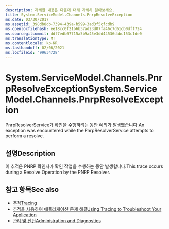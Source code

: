 ```yaml
---
description: 자세한 내용은 다음에 대해 자세히 알아보세요.
title: System.ServiceModel.Channels.PnrpResolveException
ms.date: 03/30/2017
ms.assetid: 398db8db-7394-439a-b599-3ad3f5cfcdb9
ms.openlocfilehash: ee18cc0f21b6b37ad23d07fa46c7d61cb0dff724
ms.sourcegitcommit: ddf7edb67715a5b9a45e3dd44536dabc153c1de0
ms.translationtype: MT
ms.contentlocale: ko-KR
ms.lasthandoff: 02/06/2021
ms.locfileid: "99634728"
---
```

# <a name="systemservicemodelchannelspnrpresolveexception"></a><span data-ttu-id="9d81e-103">System.ServiceModel.Channels.PnrpResolveException</span><span class="sxs-lookup"><span data-stu-id="9d81e-103">System.ServiceModel.Channels.PnrpResolveException</span></span>

<span data-ttu-id="9d81e-104">PnrpResolverService가 확인을 수행하려는 동안 예외가 발생했습니다.</span><span class="sxs-lookup"><span data-stu-id="9d81e-104">An exception was encountered while the PnrpResolverService attempts to perform a resolve.</span></span>  
  
## <a name="description"></a><span data-ttu-id="9d81e-105">설명</span><span class="sxs-lookup"><span data-stu-id="9d81e-105">Description</span></span>  

 <span data-ttu-id="9d81e-106">이 추적은 PNRP 확인자가 확인 작업을 수행하는 동안 발생합니다.</span><span class="sxs-lookup"><span data-stu-id="9d81e-106">This trace occurs during a Resolve Operation by the PNRP Resolver.</span></span>  
  
## <a name="see-also"></a><span data-ttu-id="9d81e-107">참고 항목</span><span class="sxs-lookup"><span data-stu-id="9d81e-107">See also</span></span>

- [<span data-ttu-id="9d81e-108">추적</span><span class="sxs-lookup"><span data-stu-id="9d81e-108">Tracing</span></span>](index.md)
- [<span data-ttu-id="9d81e-109">추적을 사용하여 애플리케이션 문제 해결</span><span class="sxs-lookup"><span data-stu-id="9d81e-109">Using Tracing to Troubleshoot Your Application</span></span>](using-tracing-to-troubleshoot-your-application.md)
- [<span data-ttu-id="9d81e-110">관리 및 진단</span><span class="sxs-lookup"><span data-stu-id="9d81e-110">Administration and Diagnostics</span></span>](../index.md)
